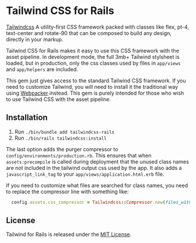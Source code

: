 # Tailwind CSS for Rails

[Tailwindcss](https://tailwindcss.com) A utility-first CSS framework packed with classes like flex, pt-4, text-center and rotate-90 that can be composed to build any design, directly in your markup.

Tailwind CSS for Rails makes it easy to use this CSS framework with the asset pipeline. In development mode, the full 3mb+ Tailwind stylsheet is loaded, but in production, only the css classes used by files in `app/views` and `app/helpers` are included.

This gem just gives access to the standard Tailwind CSS framework. If you need to customize Tailwind, you will need to install it the traditional way using [Webpacker](https://github.com/rails/webpacker) instead. This gem is purely intended for those who wish to use Tailwind CSS with the asset pipeline.


## Installation

1. Run `./bin/bundle add tailwindcss-rails`
2. Run `./bin/rails tailwindcss:install`

The last option adds the purger compressor to `config/environments/production.rb`. This ensures that when `assets:precompile` is called during deployment that the unused class names are not included in the tailwind output css used by the app. It also adds a `javascript_link_tag` to your `app/views/application.html.erb` file.

If you need to customize what files are searched for class names, you need to replace the compressor line with something like:

```ruby
  config.assets.css_compressor = Tailwindcss::Compressor.new(files_with_class_names: Rails.root.glob("app/somehere/**/*.*"))
```


## License

Tailwind for Rails is released under the [MIT License](https://opensource.org/licenses/MIT).
